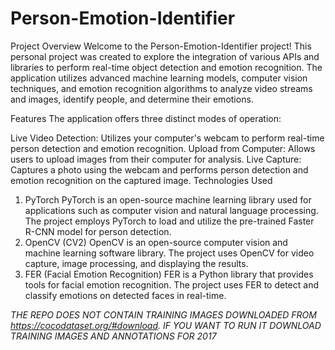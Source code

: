 # Person-Emotion-Identifier
Project Overview
Welcome to the Person-Emotion-Identifier project! This personal project was created to explore the integration of various APIs and libraries to perform real-time object detection and emotion recognition. The application utilizes advanced machine learning models, computer vision techniques, and emotion recognition algorithms to analyze video streams and images, identify people, and determine their emotions.

Features
The application offers three distinct modes of operation:

Live Video Detection: Utilizes your computer's webcam to perform real-time person detection and emotion recognition.
Upload from Computer: Allows users to upload images from their computer for analysis.
Live Capture: Captures a photo using the webcam and performs person detection and emotion recognition on the captured image.
Technologies Used
1. PyTorch
PyTorch is an open-source machine learning library used for applications such as computer vision and natural language processing.
The project employs PyTorch to load and utilize the pre-trained Faster R-CNN model for person detection.
2. OpenCV (CV2)
OpenCV is an open-source computer vision and machine learning software library.
The project uses OpenCV for video capture, image processing, and displaying the results.
3. FER (Facial Emotion Recognition)
FER is a Python library that provides tools for facial emotion recognition.
The project uses FER to detect and classify emotions on detected faces in real-time.

*THE REPO DOES NOT CONTAIN TRAINING IMAGES DOWNLOADED FROM https://cocodataset.org/#download. IF YOU WANT TO RUN IT DOWNLOAD TRAINING IMAGES AND ANNOTATIONS FOR 2017*

